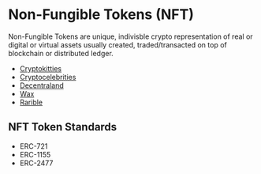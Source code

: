 # Non-Fungible Tokens (NFT)

Non-Fungible Tokens are unique, indivisble crypto representation of real or digital or virtual assets usually created, traded/transacted on top of blockchain or distributed ledger. 

- [Cryptokitties](https://www.cryptokitties.co/)
- [Cryptocelebrities](https://www.cryptocelebrities.cc/)
- [Decentraland](https://play.decentraland.org/)
- [Wax](https://on.wax.io/wax-io/)
- [Rarible](https://rarible.com/)

## NFT Token Standards

- ERC-721
- ERC-1155
- ERC-2477

